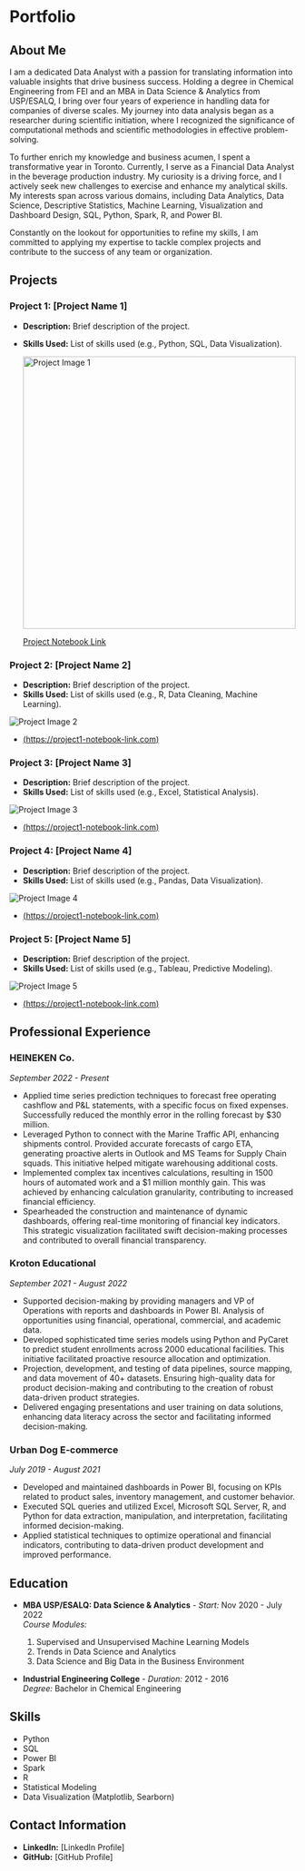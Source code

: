 # Portfolio

## About Me

I am a dedicated Data Analyst with a passion for translating information into valuable insights that drive business success. Holding a degree in Chemical Engineering from FEI and an MBA in Data Science & Analytics from USP/ESALQ, I bring over four years of experience in handling data for companies of diverse scales. My journey into data analysis began as a researcher during scientific initiation, where I recognized the significance of computational methods and scientific methodologies in effective problem-solving.

To further enrich my knowledge and business acumen, I spent a transformative year in Toronto. Currently, I serve as a Financial Data Analyst in the beverage production industry. My curiosity is a driving force, and I actively seek new challenges to exercise and enhance my analytical skills. My interests span across various domains, including Data Analytics, Data Science, Descriptive Statistics, Machine Learning, Visualization and Dashboard Design, SQL, Python, Spark, R, and Power BI.

Constantly on the lookout for opportunities to refine my skills, I am committed to applying my expertise to tackle complex projects and contribute to the success of any team or organization.

## Projects

### Project 1: [Project Name 1]

- **Description:** Brief description of the project.
- **Skills Used:** List of skills used (e.g., Python, SQL, Data Visualization).

  <img src="credit_grant.jpg" alt="Project Image 1" width="480"/>

  [Project Notebook Link](https://project1-notebook-link.com)


### Project 2: [Project Name 2]

- **Description:** Brief description of the project.
- **Skills Used:** List of skills used (e.g., R, Data Cleaning, Machine Learning).

 ![Project Image 2](cgp.jpg)
- [(https://project1-notebook-link.com)](https://pedroscala.github.io/cgc_site/)

### Project 3: [Project Name 3]

- **Description:** Brief description of the project.
- **Skills Used:** List of skills used (e.g., Excel, Statistical Analysis).
 
![Project Image 3](cgp.jpg)
- [(https://project1-notebook-link.com)](https://pedroscala.github.io/cgc_site/)

### Project 4: [Project Name 4]

- **Description:** Brief description of the project.
- **Skills Used:** List of skills used (e.g., Pandas, Data Visualization).
 
![Project Image 4](cgp.jpg)
- [(https://project1-notebook-link.com)](https://pedroscala.github.io/cgc_site/)

### Project 5: [Project Name 5]

- **Description:** Brief description of the project.
- **Skills Used:** List of skills used (e.g., Tableau, Predictive Modeling).
 
![Project Image 5](cgp.jpg)
- [(https://project1-notebook-link.com)](https://pedroscala.github.io/cgc_site/)

## Professional Experience

### HEINEKEN Co.
*September 2022 - Present*
- Applied time series prediction techniques to forecast free operating cashflow and P&L statements, with a specific focus on fixed expenses. Successfully reduced the monthly error in the rolling forecast by $30 million.
- Leveraged Python to connect with the Marine Traffic API, enhancing shipments control. Provided accurate forecasts of cargo ETA, generating proactive alerts in Outlook and MS Teams for Supply Chain squads. This initiative helped mitigate warehousing additional costs.
- Implemented complex tax incentives calculations, resulting in 1500 hours of automated work and a $1 million monthly gain. This was achieved by enhancing calculation granularity, contributing to increased financial efficiency.
- Spearheaded the construction and maintenance of dynamic dashboards, offering real-time monitoring of financial key indicators. This strategic visualization facilitated swift decision-making processes and contributed to overall financial transparency.

### Kroton Educational 
*September 2021 - August 2022*
- Supported decision-making by providing managers and VP of Operations with reports and dashboards in Power BI. Analysis of opportunities using financial, operational, commercial, and academic data.
- Developed sophisticated time series models using Python and PyCaret to predict student enrollments across 2000 educational facilities. This initiative facilitated proactive resource allocation and optimization.
- Projection, development, and testing of data pipelines, source mapping, and data movement of 40+ datasets. Ensuring high-quality data for product decision-making and contributing to the creation of robust data-driven product strategies.
- Delivered engaging presentations and user training on data solutions, enhancing data literacy across the sector and facilitating informed decision-making.

### Urban Dog E-commerce
*July 2019 - August 2021*
- Developed and maintained dashboards in Power BI, focusing on KPIs related to product sales, inventory management, and customer behavior.
- Executed SQL queries and utilized Excel, Microsoft SQL Server, R, and Python for data extraction, manipulation, and interpretation, facilitating informed decision-making.
- Applied statistical techniques to optimize operational and financial indicators, contributing to data-driven product development and improved performance.

## Education
- **MBA USP/ESALQ: Data Science & Analytics** - *Start:* Nov 2020 - July 2022 <br> 
  *Course Modules:*
    1. Supervised and Unsupervised Machine Learning Models
    2. Trends in Data Science and Analytics
    3. Data Science and Big Data in the Business Environment

- **Industrial Engineering College** - *Duration:* 2012 - 2016<br>
  *Degree:* Bachelor in Chemical Engineering

## Skills

- Python
- SQL
- Power BI
- Spark
- R
- Statistical Modeling
- Data Visualization (Matplotlib, Searborn)

## Contact Information

- **LinkedIn:** [LinkedIn Profile]
- **GitHub:** [GitHub Profile]
